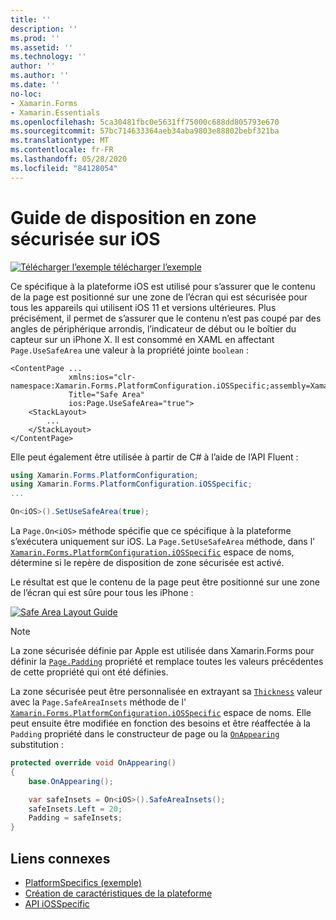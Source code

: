 ```yaml
---
title: ''
description: ''
ms.prod: ''
ms.assetid: ''
ms.technology: ''
author: ''
ms.author: ''
ms.date: ''
no-loc:
- Xamarin.Forms
- Xamarin.Essentials
ms.openlocfilehash: 5ca30481fbc0e5631ff75000c688dd805793e670
ms.sourcegitcommit: 57bc714633364aeb34aba9803e88802bebf321ba
ms.translationtype: MT
ms.contentlocale: fr-FR
ms.lasthandoff: 05/28/2020
ms.locfileid: "84128054"
---
```

# <a name="safe-area-layout-guide-on-ios"></a>Guide de disposition en zone sécurisée sur iOS

[![Télécharger ](~/media/shared/download.png) l’exemple télécharger l’exemple](https://docs.microsoft.com/samples/xamarin/xamarin-forms-samples/userinterface-platformspecifics)

Ce spécifique à la plateforme iOS est utilisé pour s’assurer que le contenu de la page est positionné sur une zone de l’écran qui est sécurisée pour tous les appareils qui utilisent iOS 11 et versions ultérieures. Plus précisément, il permet de s’assurer que le contenu n’est pas coupé par des angles de périphérique arrondis, l’indicateur de début ou le boîtier du capteur sur un iPhone X. Il est consommé en XAML en affectant `Page.UseSafeArea` une valeur à la propriété jointe `boolean` :

```xaml
<ContentPage ...
             xmlns:ios="clr-namespace:Xamarin.Forms.PlatformConfiguration.iOSSpecific;assembly=Xamarin.Forms.Core"
             Title="Safe Area"
             ios:Page.UseSafeArea="true">
    <StackLayout>
        ...
    </StackLayout>
</ContentPage>
```

Elle peut également être utilisée à partir de C# à l’aide de l’API Fluent :

```csharp
using Xamarin.Forms.PlatformConfiguration;
using Xamarin.Forms.PlatformConfiguration.iOSSpecific;
...

On<iOS>().SetUseSafeArea(true);
```

La `Page.On<iOS>` méthode spécifie que ce spécifique à la plateforme s’exécutera uniquement sur iOS. La `Page.SetUseSafeArea` méthode, dans l' [`Xamarin.Forms.PlatformConfiguration.iOSSpecific`](xref:Xamarin.Forms.PlatformConfiguration.iOSSpecific) espace de noms, détermine si le repère de disposition de zone sécurisée est activé.

Le résultat est que le contenu de la page peut être positionné sur une zone de l’écran qui est sûre pour tous les iPhone :

[![](page-safe-area-images/safe-area-layout.png "Safe Area Layout Guide")](page-safe-area-images/safe-area-layout-large.png#lightbox "Safe Area Layout Guide")

> [!NOTE]
> La zone sécurisée définie par Apple est utilisée dans Xamarin.Forms pour définir la [`Page.Padding`](xref:Xamarin.Forms.Page.Padding) propriété et remplace toutes les valeurs précédentes de cette propriété qui ont été définies.

La zone sécurisée peut être personnalisée en extrayant sa [`Thickness`](xref:Xamarin.Forms.Thickness) valeur avec la `Page.SafeAreaInsets` méthode de l' [`Xamarin.Forms.PlatformConfiguration.iOSSpecific`](xref:Xamarin.Forms.PlatformConfiguration.iOSSpecific) espace de noms. Elle peut ensuite être modifiée en fonction des besoins et être réaffectée à la `Padding` propriété dans le constructeur de page ou la [`OnAppearing`](xref:Xamarin.Forms.Page.OnAppearing) substitution :

```csharp
protected override void OnAppearing()
{
    base.OnAppearing();

    var safeInsets = On<iOS>().SafeAreaInsets();
    safeInsets.Left = 20;
    Padding = safeInsets;
}
```

## <a name="related-links"></a>Liens connexes

- [PlatformSpecifics (exemple)](https://docs.microsoft.com/samples/xamarin/xamarin-forms-samples/userinterface-platformspecifics)
- [Création de caractéristiques de la plateforme](~/xamarin-forms/platform/platform-specifics/index.md#creating-platform-specifics)
- [API iOSSpecific](xref:Xamarin.Forms.PlatformConfiguration.iOSSpecific)
